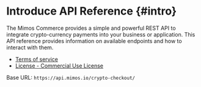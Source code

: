 # Introduce API Reference {#intro}

The Mimos Commerce provides a simple and powerful REST API to integrate crypto-currency payments into your business or application. This API reference provides information on available endpoints and how to interact with them.

- [Terms of service](https://w.mimos.io/commerce/legal/terms-of-service)
- [License - Commercial Use License](https://mimos.io/)

Base URL: `https://api.mimos.io/crypto-checkout/`
